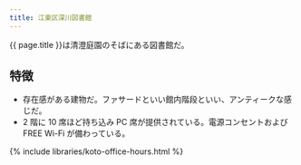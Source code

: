 ```yaml
---
title: 江東区深川図書館
---
```


{{ page.title }}は清澄庭園のそばにある図書館だ。

## 特徴

* 存在感がある建物だ。ファサードといい館内階段といい、アンティークな感じだ。
* 2 階に 10 席ほど持ち込み PC 席が提供されている。電源コンセントおよび FREE Wi-Fi が備わっている。

{% include libraries/koto-office-hours.html %}
